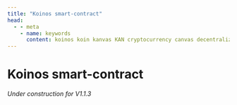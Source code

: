 ```yaml
---
title: "Koinos smart-contract"
head:
  - - meta
    - name: keywords
      content: koinos koin kanvas KAN cryptocurrency canvas decentralized description pixel war r/place rplace
---
```


# Koinos smart-contract

_Under construction for V1.1.3_

